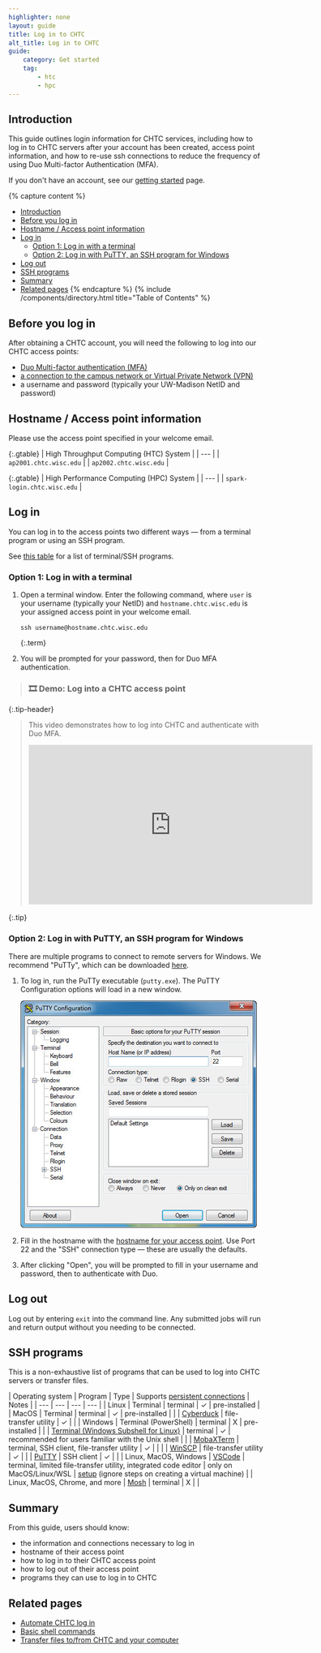```yaml
---
highlighter: none
layout: guide
title: Log in to CHTC
alt_title: Log in to CHTC
guide:
    category: Get started
    tag:
        - htc
        - hpc
---
```


## Introduction

This guide outlines login information for CHTC services, including how to log in to CHTC servers after your account has been created, access point information, and how to re-use ssh connections to reduce the frequency of using Duo Multi-factor Authentication (MFA).

If you don't have an account, see our [getting started](get-started.html) page.

{% capture content %}
- [Introduction](#introduction)
- [Before you log in](#before-you-log-in)
- [Hostname / Access point information](#hostname--access-point-information)
- [Log in](#log-in)
   * [Option 1: Log in with a terminal](#option-1-log-in-with-a-terminal)
   * [Option 2: Log in with PuTTY, an SSH program for Windows](#option-2-log-in-with-putty-an-ssh-program-for-windows)
- [Log out](#log-out)
- [SSH programs](#ssh-programs)
- [Summary](#summary)
- [Related pages](#related-pages)
{% endcapture %}
{% include /components/directory.html title="Table of Contents" %}

## Before you log in

After obtaining a CHTC account, you will need the following to log into our CHTC access points:

* [Duo Multi-factor authentication (MFA)](https://it.wisc.edu/services/duo-multi-factor-authentication-mfa/)
* [a connection to the campus network or Virtual Private Network (VPN)](https://it.wisc.edu/services/wiscvpn/)
* a username and password (typically your UW-Madison NetID and password)

## Hostname / Access point information

Please use the access point specified in your welcome email.

  {:.gtable}
  | High Throughput Computing (HTC) System |
  | --- |
  | `ap2001.chtc.wisc.edu` |
  | `ap2002.chtc.wisc.edu` |

  {:.gtable}
  | High Performance Computing (HPC) System |
  | --- |
  | `spark-login.chtc.wisc.edu` |


## Log in

You can log in to the access points two different ways — from a terminal program or using an SSH program.

See [this table](#ssh-programs) for a list of terminal/SSH programs.

### Option 1: Log in with a terminal

1. Open a terminal window. Enter the following command, where `user` is your username (typically your NetID) and `hostname.chtc.wisc.edu` is your assigned access point in your welcome email.

    ``` 
    ssh username@hostname.chtc.wisc.edu
    ```
    {:.term}

2. You will be prompted for your password, then for Duo MFA authentication.

> ### 🎞️ Demo: Log into a CHTC access point
{:.tip-header}

> This video demonstrates how to log into CHTC and authenticate with Duo MFA.
> <iframe width="560" height="315" src="https://www.youtube.com/embed/J-wxsrQ3v04" title="YouTube video player" frameborder="0" allow="accelerometer; autoplay; clipboard-write; encrypted-media; gyroscope; picture-in-picture" allowfullscreen></iframe>
{:.tip}

### Option 2: Log in with PuTTY, an SSH program for Windows

There are multiple programs to connect to remote servers for Windows. We recommend "PuTTy", which can be downloaded [here](https://www.chiark.greenend.org.uk/~sgtatham/putty/latest.html).

1. To log in, run the PuTTy executable (`putty.exe`). The PuTTY Configuration options will load in a new window.

    ![The PuTTY Configuration window](/images/putty-7.jpeg)

2. Fill in the hostname with the [hostname for your access point](#hostname). Use Port 22 and the "SSH" connection type — these are usually the defaults.

3. After clicking "Open", you will be prompted to fill in your username and password, then to authenticate with Duo. 

## Log out

Log out by entering `exit` into the command line. Any submitted jobs will run and return output without you needing to be connected.

## SSH programs

This is a non-exhaustive list of programs that can be used to log into CHTC servers or transfer files.

| Operating system | Program | Type | Supports [persistent connections](configure-ssh) | Notes |
| --- | --- | --- | --- |
| Linux | Terminal | terminal | ✓ | pre-installed |
| MacOS | Terminal | terminal | ✓ | pre-installed |
| | [Cyberduck](https://cyberduck.io/) | file-transfer utility | ✓ | |
| Windows | Terminal (PowerShell) | terminal | X | pre-installed |
| | [Terminal (Windows Subshell for Linux)](https://learn.microsoft.com/en-us/windows/wsl/install) | terminal | ✓ | recommended for users familiar with the Unix shell |
| | [MobaXTerm](https://mobaxterm.mobatek.net/) | terminal, SSH client, file-transfer utility | ✓ | |
| | [WinSCP](https://winscp.net/eng/index.php) | file-transfer utility | ✓ |
| | [PuTTY](https://www.putty.org/) | SSH client | ✓ | |
| Linux, MacOS, Windows | [VSCode](https://code.visualstudio.com/) | terminal, limited file-transfer utility, integrated code editor | only on MacOS/Linux/WSL | [setup](https://code.visualstudio.com/docs/remote/ssh-tutorial) (ignore steps on creating a virtual machine) |
| Linux, MacOS, Chrome, and more | [Mosh](https://mosh.org/) | terminal | X | |

## Summary

From this guide, users should know:
* the information and connections necessary to log in
* hostname of their access point
* how to log in to their CHTC access point
* how to log out of their access point
* programs they can use to log in to CHTC

## Related pages

* [Automate CHTC log in](configure-ssh)
* [Basic shell commands](basic-shell-commands)
* [Transfer files to/from CHTC and your computer](transfer-files-computer)